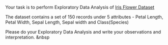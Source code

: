 Your task is to perform Exploratory Data Analysis of [Iris Flower Dataset](https://www.kaggle.com/arshid/iris-flower-dataset#)

The dataset contains a set of 150 records under 5 attributes - Petal Length, Petal Width, Sepal Length, Sepal width and Class(Species) 

Please do your Exploratory Data Analysis and write your observations and interpretation. &nbsp
